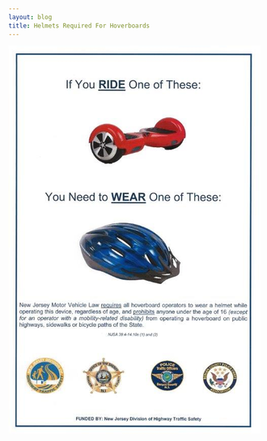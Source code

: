 ```yaml
---
layout: blog
title: Helmets Required For Hoverboards
---
```


![Helmets Required For Hoveboards](/departments/police/images/helmet_hoverboard.jpg)
